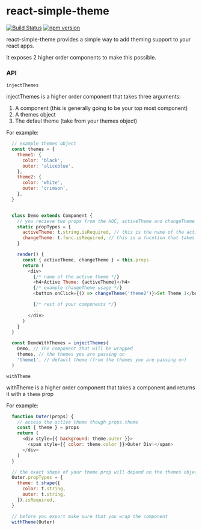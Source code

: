 # react-simple-theme

[![Build Status](https://travis-ci.org/divyagnan/react-simple-theme.svg?branch=master)](https://travis-ci.org/divyagnan/react-simple-theme)
[![npm version](https://badge.fury.io/js/react-simple-theme.svg)](https://badge.fury.io/js/react-simple-theme)

react-simple-theme provides a simple way to add theming support to your react apps.

It exposes 2 higher order components to make this possible.

### API

`injectThemes`

injectThemes is a higher order component that takes three arguments:

1. A component (this is generally going to be your top most component)
2. A themes object
3. The defaul theme (take from your themes object)

For example:
``` javascript
  // example themes object
  const themes = {
    theme1: {
      color: 'black',
      outer: 'aliceblue',
    },
    theme2: {
      color: 'white',
      outer: 'crimson',
    },
  }


  class Demo extends Component {
    // you recieve two props from the HOC, activeTheme and changeTheme
    static propTypes = {
      activeTheme: t.string.isRequired, // this is the name of the active theme
      changeTheme: t.func.isRequired, // this is a fucntion that takes the name of a new theme in order to change the theme
    }

    render() {
      const { activeTheme, changeTheme } = this.props
      return (
        <div>
          {/* name of the active theme */}
          <h4>Active Theme: {activeTheme}</h4>
          {/* example changeTheme usage */}
          <button onClick={() => changeTheme('theme2')}>Set Theme 1</button>

          {/* rest of your components */}
          ...
        </div>
      )
    }
  }

  const DemoWithThemes = injectThemes(
    Demo, // The component that will be wrapped
    themes, // the themes you are passing on
    'theme1', // default theme (from the themes you are passing on)
  )
```

`withTheme`

withTheme is a higher order component that takes a component and returns it with a `theme` prop

For example:

``` javascript
  function Outer(props) {
    // access the active theme though props.theme
    const { theme } = props
    return (
      <div style={{ background: theme.outer }}>
        <span style={{ color: theme.color }}>Outer Div!</span>
      </div>
    )
  }

  // the exact shape of your theme prop will depend on the themes object that you passed in
  Outer.propTypes = {
    theme: t.shape({
      color: t.string,
      outer: t.string,
    }).isRequired,
  }

  // before you export make sure that you wrap the component
  withTheme(Outer)
```
